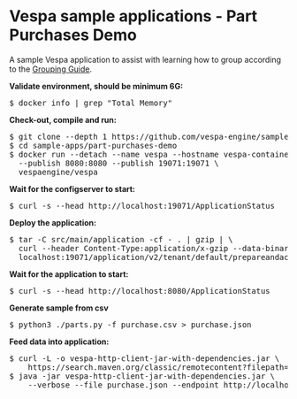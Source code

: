 <!-- Copyright Verizon Media. Licensed under the terms of the Apache 2.0 license. See LICENSE in the project root. -->
# Vespa sample applications - Part Purchases Demo

A sample Vespa application to assist with learning how to group according to the
[Grouping Guide](https://docs.vespa.ai/en/grouping.html).

**Validate environment, should be minimum 6G:**

<pre>
$ docker info | grep "Total Memory"
</pre>


**Check-out, compile and run:**

<pre data-test="exec">
$ git clone --depth 1 https://github.com/vespa-engine/sample-apps.git
$ cd sample-apps/part-purchases-demo
$ docker run --detach --name vespa --hostname vespa-container \
  --publish 8080:8080 --publish 19071:19071 \
  vespaengine/vespa
</pre>


**Wait for the configserver to start:**

<pre data-test="exec" data-test-wait-for="200 OK">
$ curl -s --head http://localhost:19071/ApplicationStatus
</pre>


**Deploy the application:**

<pre data-test="exec" data-test-assert-contains="prepared and activated.">
$ tar -C src/main/application -cf - . | gzip | \
  curl --header Content-Type:application/x-gzip --data-binary @- \
  localhost:19071/application/v2/tenant/default/prepareandactivate
</pre>


**Wait for the application to start:**

<pre data-test="exec" data-test-wait-for="200 OK">
$ curl -s --head http://localhost:8080/ApplicationStatus
</pre>


**Generate sample from csv**

<pre>
$ python3 ./parts.py -f purchase.csv > purchase.json
</pre>


**Feed data into application:**

<pre data-test="exec">
$ curl -L -o vespa-http-client-jar-with-dependencies.jar \
    https://search.maven.org/classic/remotecontent?filepath=com/yahoo/vespa/vespa-http-client/7.391.28/vespa-http-client-7.391.28-jar-with-dependencies.jar
$ java -jar vespa-http-client-jar-with-dependencies.jar \
    --verbose --file purchase.json --endpoint http://localhost:8080
</pre>
